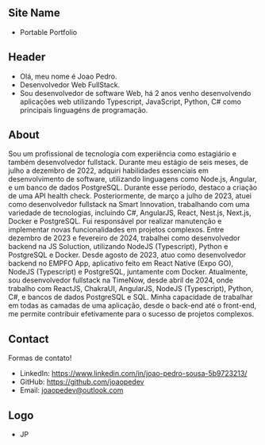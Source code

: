 ## Site Name
- Portable Portfolio

## Header
- Olá, meu nome é Joao Pedro. 
- Desenvolvedor Web FullStack.
- Sou desenvolvedor de software Web, há 2 anos venho desenvolvendo aplicações web utilizando Typescript, JavaScript, Python, C# como principais linguagéns de programação.

## About
Sou um profissional de tecnologia com experiência como estagiário e também desenvolvedor fullstack. Durante meu estágio de seis meses, de julho a dezembro de 2022, adquiri habilidades essenciais em desenvolvimento de software, utilizando linguagens como Node.js, Angular, e um banco de dados PostgreSQL. Durante esse período, destaco a criação de uma API health check. Posteriormente, de março a julho de 2023, atuei como desenvolvedor fullstack na Smart Innovation, trabalhando com uma variedade de tecnologias, incluindo C#, AngularJS, React, Nest.js, Next.js, Docker e PostgreSQL. Fui responsável por realizar manutenção e implementar novas funcionalidades em projetos complexos. Entre dezembro de 2023 e fevereiro de 2024, trabalhei como desenvolvedor backend na JS Soluction, utilizando NodeJS (Typescript), Python e PostgreSQL e Docker. Desde agosto de 2023, atuo como desenvolvedor backend no EMPFO App, aplicativo feito em React Native (Expo GO), NodeJS (Typescript) e PostgreSQL, juntamente com Docker. Atualmente, sou desenvolvedor fullstack na TimeNow, desde abril de 2024, onde trabalho com ReactJS, ChakraUI, AngularJS, NodeJS (Typescript), Python, C#, e bancos de dados PostgreSQL e SQL. Minha capacidade de trabalhar em todas as camadas de uma aplicação, desde o back-end até o front-end, me permite contribuir efetivamente para o sucesso de projetos complexos.

## Contact
Formas de contato!
- LinkedIn: https://www.linkedin.com/in/joao-pedro-sousa-5b9723213/
- GitHub: https://github.com/joaopedev
- Email: joaopedev@outlook.com

## Logo
- JP
